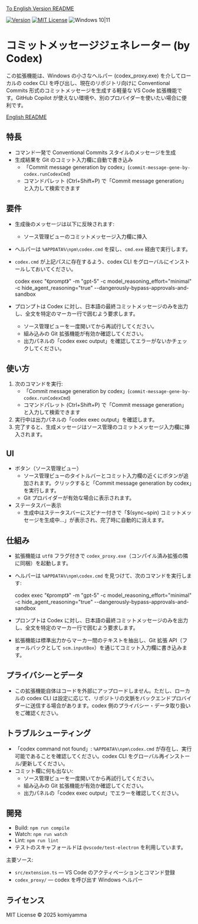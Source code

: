 [To English Version README](README.md)

[![Version](https://img.shields.io/badge/version-v0.1.6-4094ff.svg)](https://marketplace.visualstudio.com/items?itemName=komiyamma.commit-message-gene-by-codex)
[![MIT License](https://img.shields.io/badge/license-MIT-blue.svg?style=flat)](LICENSE)
![Windows 10|11](https://img.shields.io/badge/Windows-_10_|_11-6479ff.svg?logo=windows&logoColor=white)


# コミットメッセージジェネレーター (by Codex)

この拡張機能は、Windows の小さなヘルパー (codex_proxy.exe) を介してローカルの codex CLI を呼び出し、現在のリポジトリ向けに Conventional Commits 形式のコミットメッセージを生成する軽量な VS Code 拡張機能です。GitHub Copilot が使えない環境や、別のプロバイダーを使いたい場合に便利です。

[English README](./README.md)

## 特長

- コマンド一発で Conventional Commits スタイルのメッセージを生成
- 生成結果を Git のコミット入力欄に自動で書き込み
  - 「Commit message generation by codex」(`commit-message-gene-by-codex.runCodexCmd`)
  - コマンドパレット (Ctrl+Shift+P) で「Commit message generation」と入力して検索できます

## 要件

- 生成後のメッセージは以下に反映されます:
  - ソース管理ビューのコミットメッセージ入力欄に挿入

- ヘルパーは `%APPDATA%\npm\codex.cmd` を探し、`cmd.exe` 経由で実行します。
- `codex.cmd` が上記パスに存在するよう、codex CLI をグローバルにインストールしておいてください。

  codex exec "《prompt》" -m "gpt-5" -c model_reasoning_effort="minimal" -c hide_agent_reasoning="true" --dangerously-bypass-approvals-and-sandbox

- プロンプトは Codex に対し、日本語の最終コミットメッセージのみを出力し、全文を特定のマーカー行で囲むよう要求します。
  - ソース管理ビューを一度開いてから再試行してください。
  - 組み込みの Git 拡張機能が有効か確認してください。
  - 出力パネルの「codex exec output」を確認してエラーがないかチェックしてください。

## 使い方

1. 次のコマンドを実行:
   - 「Commit message generation by codex」(`commit-message-gene-by-codex.runCodexCmd`)
   - コマンドパレット (Ctrl+Shift+P) で「Commit message generation」と入力して検索できます
2. 実行中は出力パネルの「codex exec output」を確認します。
3. 完了すると、生成メッセージはソース管理のコミットメッセージ入力欄に挿入されます。

## UI

- ボタン（ソース管理ビュー）
  - ソース管理ビューのタイトルバーとコミット入力欄の近くにボタンが追加されます。クリックすると「Commit message generation by codex」を実行します。
  - Git プロバイダーが有効な場合に表示されます。
- ステータスバー表示
  - 生成中はステータスバーにスピナー付きで「$(sync~spin) コミットメッセージを生成中…」が表示され、完了時に自動的に消えます。

## 仕組み

- 拡張機能は `utf8` フラグ付きで `codex_proxy.exe`（コンパイル済み拡張の隣に同梱）を起動します。
- ヘルパーは `%APPDATA%\npm\codex.cmd` を見つけて、次のコマンドを実行します:

  codex exec "《prompt》" -m "gpt-5" -c model_reasoning_effort="minimal" -c hide_agent_reasoning="true" --dangerously-bypass-approvals-and-sandbox

- プロンプトは Codex に対し、日本語の最終コミットメッセージのみを出力し、全文を特定のマーカー行で囲むよう要求します。
- 拡張機能は標準出力からマーカー間のテキストを抽出し、Git 拡張 API（フォールバックとして `scm.inputBox`）を通じてコミット入力欄に書き込みます。

## プライバシーとデータ

- この拡張機能自体はコードを外部にアップロードしません。ただし、ローカルの codex CLI は設定に応じて、リポジトリの文脈をバックエンドプロバイダーに送信する場合があります。codex 側のプライバシー・データ取り扱いをご確認ください。

## トラブルシューティング

- 「codex command not found」: `%APPDATA%\npm\codex.cmd` が存在し、実行可能であることを確認してください。codex CLI をグローバル再インストール/更新してください。
- コミット欄に何も出ない:
  - ソース管理ビューを一度開いてから再試行してください。
  - 組み込みの Git 拡張機能が有効か確認してください。
  - 出力パネルの「codex exec output」でエラーを確認してください。


## 開発

- Build: `npm run compile`
- Watch: `npm run watch`
- Lint: `npm run lint`
- テストのスキャフォールドは `@vscode/test-electron` を利用しています。

主要ソース:

- `src/extension.ts` — VS Code のアクティベーションとコマンド登録
- `codex_proxy/` — codex を呼び出す Windows ヘルパー

## ライセンス

MIT License © 2025 komiyamma
